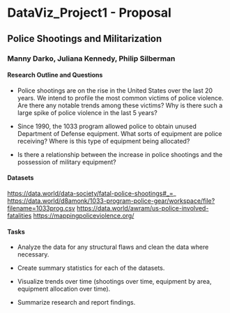 # DataViz_Project1 - Proposal

## Police Shootings and Militarization

### Manny Darko, Juliana Kennedy, Philip Silberman

#### Research Outline and Questions

* Police shootings are on the rise in the United States over the last 20 years. We intend to profile the most common victims of police violence. Are there any notable trends among these victims? Why is there such a large spike of police violence in the last 5 years?

* Since 1990, the 1033 program allowed police to obtain unused Department of Defense equipment. What sorts of equipment are police receiving? Where is this type of equipment being allocated?

* Is there a relationship between the increase in police shootings and the possession of military equipment?

#### Datasets

https://data.world/data-society/fatal-police-shootings#_=_
https://data.world/d8amonk/1033-program-police-gear/workspace/file?filename=1033prog.csv
https://data.world/awram/us-police-involved-fatalities
https://mappingpoliceviolence.org/


#### Tasks

* Analyze the data for any structural flaws and clean the data where necessary.

* Create summary statistics for each of the datasets.

* Visualize trends over time (shootings over time, equipment by area, equipment allocation over time).

* Summarize research and report findings.